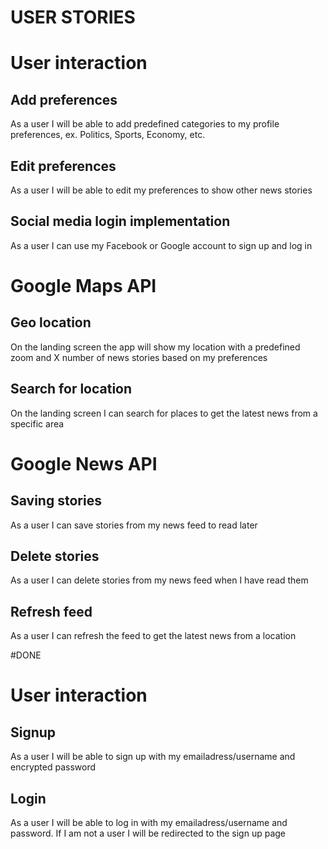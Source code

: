 # USER STORIES

# User interaction

## Add preferences
As a user I will be able to add predefined categories to my profile preferences, ex. Politics, Sports, Economy, etc.

## Edit preferences
As a user I will be able to edit my preferences to show other news stories

## Social media login implementation
As a user I can use my Facebook or Google account to sign up and log in

# Google Maps API
## Geo location
On the landing screen the app will show my location with a predefined zoom and X number of news stories based on my preferences

## Search for location
On the landing screen I can search for places to get the latest news from a specific area

# Google News API

## Saving stories
As a user I can save stories from my news feed to read later

## Delete stories
As a user I can delete stories from my news feed when I have read them

## Refresh feed
As a user I can refresh the feed to get the latest news from a location

#DONE
# User interaction
## Signup
As a user I will be able to sign up with my emailadress/username and encrypted password 
## Login
As a user I will be able to log in with my emailadress/username and password. If I am not a user I will be redirected to the sign up page




